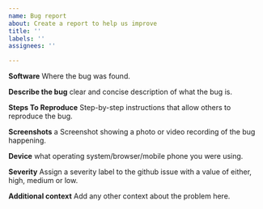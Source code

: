 ```yaml
---
name: Bug report
about: Create a report to help us improve
title: ''
labels: ''
assignees: ''

---
```


**Software**
Where the bug was found.

**Describe the bug**
clear and concise description of what the bug is.

**Steps To Reproduce**
Step-by-step instructions that allow others to reproduce the bug.

**Screenshots**
a Screenshot showing a photo or video recording of the bug happening.

**Device**
what operating system/browser/mobile phone you were using.

**Severity**
Assign a severity label to the github issue with a value of either, high,
medium or low.

**Additional context**
Add any other context about the problem here.
